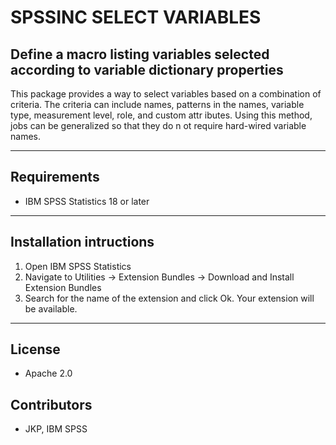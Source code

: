 # SPSSINC SELECT VARIABLES
## Define a macro listing variables selected according to variable dictionary properties
 This package provides a way to select variables based on   a combination of criteria.  The criteria can include names, patterns   in the names, variable type, measurement level, role, and custom attr  ibutes.  Using this method, jobs can be generalized so that they do n  ot require hard-wired variable names.

---
Requirements
----
- IBM SPSS Statistics 18 or later

---
Installation intructions
----
1. Open IBM SPSS Statistics
2. Navigate to Utilities -> Extension Bundles -> Download and Install Extension Bundles
3. Search for the name of the extension and click Ok. Your extension will be available.

---
License
----

- Apache 2.0
                              
Contributors
----

  - JKP, IBM SPSS
